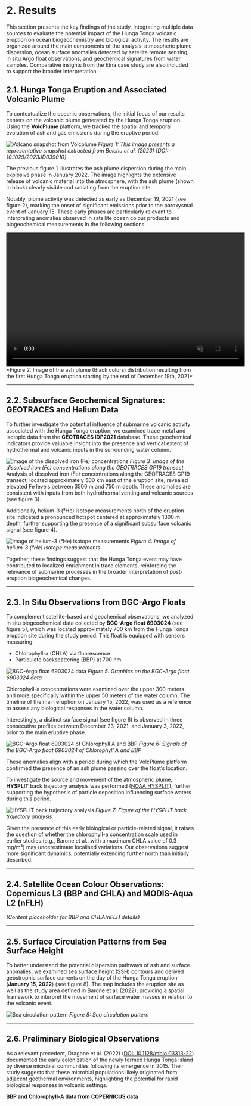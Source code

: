 # 2. Results

This section presents the key findings of the study, integrating multiple data sources to evaluate the potential impact of the Hunga Tonga volcanic eruption on ocean biogeochemistry and biological activity. The results are organized around the main components of the analysis: atmospheric plume dispersion, ocean surface anomalies detected by satellite remote sensing, in situ Argo float observations, and geochemical signatures from water samples. Comparative insights from the Etna case study are also included to support the broader interpretation.

## 2.1. Hunga Tonga Eruption and Associated Volcanic Plume

To contextualize the oceanic observations, the initial focus of our results centers on the volcanic plume generated by the Hunga Tonga eruption. Using the **VolcPlume** platform, we tracked the spatial and temporal evolution of ash and gas emissions during the eruptive period.

![Volcano snapshot from Volcplume](volcplume.png)
*Figure 1: This image presents a representative snapshot extracted from Boichu et al. (2023) [DOI: 10.1029/2023JD039010]*

The previous figure 1 illustrates the ash plume dispersion during the main explosive phase in January 2022. The image highlights the extensive release of volcanic material into the atmosphere, with the ash plume (shown in black) clearly visible and radiating from the eruption site.

Notably, plume activity was detected as early as December 19, 2021 (see figure 2), marking the onset of significant emissions prior to the paroxysmal event of January 15. These early phases are particularly relevant to interpreting anomalies observed in satellite ocean colour products and biogeochemical measurements in the following sections.

<video width="640" height="360" autoplay loop muted>
  <source src="volcplume_2.mp4" type="video/mp4">
</video>
*Figure 2: Image of the ash plume (Black colors) distribution resulting from the first Hunga Tonga eruption starting by the end of December 19th, 2021*

---

## 2.2. Subsurface Geochemical Signatures: GEOTRACES and Helium Data

To further investigate the potential influence of submarine volcanic activity associated with the Hunga Tonga eruption, we examined trace metal and isotopic data from the **GEOTRACES IDP2021** database. These geochemical indicators provide valuable insight into the presence and vertical extent of hydrothermal and volcanic inputs in the surrounding water column.

![Image of the dissolved iron (Fe) concentrations](geotraces.png)
*Figure 3: Image of the dissolved iron (Fe) concentrations along the GEOTRACES GP19 transect*
Analysis of dissolved iron (Fe) concentrations along the GEOTRACES GP19 transect, located approximately 500 km east of the eruption site, revealed elevated Fe levels between 3500 m and 750 m depth. These anomalies are consistent with inputs from both hydrothermal venting and volcanic sources (see figure 3).

Additionally, helium-3 (³He) isotope measurements north of the eruption site indicated a pronounced hotspot centered at approximately 1300 m depth, further supporting the presence of a significant subsurface volcanic signal (see figure 4).

![Image of helium-3 (³He) isotope measurements](geotraces_2.png)
*Figure 4: Image of helium-3 (³He) isotope measurements*

Together, these findings suggest that the Hunga Tonga event may have contributed to localized enrichment in trace elements, reinforcing the relevance of submarine processes in the broader interpretation of post-eruption biogeochemical changes.

---

## 2.3. In Situ Observations from BGC-Argo Floats

To complement satellite-based and geochemical observations, we analyzed in situ biogeochemical data collected by **BGC-Argo float 6903024** (see figure 5), which was located approximately 700 km from the Hunga Tonga eruption site during the study period. This float is equipped with sensors measuring:
- Chlorophyll-a (CHLA) via fluorescence
- Particulate backscattering (BBP) at 700 nm

![BGC-Argo float 6903024 data](argo_bgc.png)
*Figure 5: Graphics on the BGC-Argo float 6903024 data*

Chlorophyll-a concentrations were examined over the upper 300 meters and more specifically within the upper 50 meters of the water column. The timeline of the main eruption on January 15, 2022, was used as a reference to assess any biological responses in the water column.

Interestingly, a distinct surface signal (see figure 6) is observed in three consecutive profiles between December 23, 2021, and January 3, 2022, prior to the main eruptive phase.

![BGC-Argo float 6903024 of Chlorophyll A and BBP](argo_bgc_2.png)
*Figure 6: Signals of the BGC-Argo float 6903024 of Chlorophyll A and BBP*

These anomalies align with a period during which the VolcPlume platform confirmed the presence of an ash plume passing over the float’s location.

To investigate the source and movement of the atmospheric plume, **HYSPLIT** back trajectory analysis was performed ([NOAA HYSPLIT](https://www.ready.noaa.gov/HYSPLIT.php)), further supporting the hypothesis of particle deposition influencing surface waters during this period.

![HYSPLIT back trajectory analysis](noaa.png)
*Figure 7: Figure of the HYSPLIT back trajectory analysis*

Given the presence of this early biological or particle-related signal, it raises the question of whether the chlorophyll-a concentration scale used in earlier studies (e.g., Barone et al., with a maximum CHLA value of 0.3 mg/m³) may underestimate localised variations. Our observations suggest more significant dynamics, potentially extending further north than initially described.

---

## 2.4. Satellite Ocean Colour Observations: Copernicus L3 (BBP and CHLA) and MODIS-Aqua L2 (nFLH)

*(Content placeholder for BBP and CHLA/nFLH details)*

---

## 2.5. Surface Circulation Patterns from Sea Surface Height

To better understand the potential dispersion pathways of ash and surface anomalies, we examined sea surface height (SSH) contours and derived geostrophic surface currents on the day of the Hunga Tonga eruption (**January 15, 2022**) (see figure 8). The map includes the eruption site as well as the study area defined in Barone et al. (2022), providing a spatial framework to interpret the movement of surface water masses in relation to the volcanic event.

![Sea circulation pattern](sea_circulation.png)
*Figure 8: Sea circulation pattern*

---

## 2.6. Preliminary Biological Observations

As a relevant precedent, Dragone et al. (2022) ([DOI: 10.1128/mbio.03313-22](https://doi.org/10.1128/mbio.03313-22)) documented the early colonization of the newly formed Hunga Tonga island by diverse microbial communities following its emergence in 2015. Their study suggests that these microbial populations likely originated from adjacent geothermal environments, highlighting the potential for rapid biological responses in volcanic settings.

**BBP and Chlorophyll-A data from COPERNICUS data**